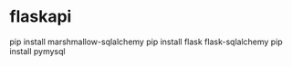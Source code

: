 # flaskapi
 
pip install marshmallow-sqlalchemy
pip install flask flask-sqlalchemy
pip install pymysql
